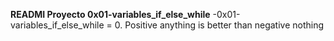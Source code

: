 **READMI Proyecto 0x01-variables_if_else_while**
-0x01-variables_if_else_while = 0. Positive anything is better than negative nothing
